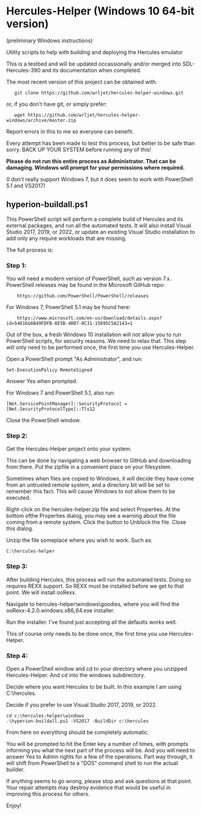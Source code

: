 # Hercules-Helper (Windows 10 64-bit version)

(preliminary Windows instructions)

Utility scripts to help with building and deploying the Hercules emulator

This is a testbed and will be updated occassionally and/or merged
into SDL-Hercules-390 and its documentation when completed.

The most recent version of this project can be obtained with:
```
   git clone https://github.com/wrljet/hercules-helper-windows.git
```
or, if you don't have git, or simply prefer:
```
   wget https://github.com/wrljet/hercules-helper-windows/archive/master.zip
```

Report errors in this to me so everyone can benefit.

Every attempt has been made to test this process, but better to be safe
than sorry.  BACK UP YOUR SYSTEM before running any of this!

**Please do not run this entire process as Administrator.  That can be damaging.
Windows will prompt for your permissions where required.**

(I don't really support Windows 7, but it does seem to work with PowerShell 5.1
and VS2017)

## hyperion-buildall.ps1

This PowerShell script will perform a complete build of Hercules and its external
packages, and run all the automated tests.  It will also install Visual Studio
2017, 2019, or 2022, or update an existing Visual Studio installation to add only
any require workloads that are missing.

The full process is:

### Step 1:

You will need a modern version of PowerShell, such as version 7.x.
PowerShell releases may be found in the Microsoft GitHub repo:

```
    https://github.com/PowerShell/PowerShell/releases
```

For Windows 7, PowerShell 5.1 may be found here:
```
    https://www.microsoft.com/en-us/download/details.aspx?id=54616&6B49FDFB-8E5B-4B07-BC31-15695C5A2143=1
```

Out of the box, a fresh Windows 10 installation will not allow you to run
PowerShell scripts, for security reasons.  We need to relax that.
This step will only need to be performed once, the first time you
use Hercules-Helper.

Open a PowerShell prompt "As Administrator", and run:

```
Set-ExecutionPolicy RemoteSigned
```
Answer Yes when prompted.

For Windows 7 and PowerShell 5.1, also run:
```
[Net.ServicePointManager]::SecurityProtocol = [Net.SecurityProtocolType]::Tls12
```

Close the PowerShell window.

### Step 2:

Get the Hercules-Helper project onto your system.

This can be done by navigating a web browser to GitHub and downloading
from there.  Put the zipfile in a convenient place on your filesystem.

Sometimes when files are copied to Windows, it will decide they have
come from an untrusted remote system, and a directory bit will be set
to remember this fact.  This will cause Windows to not allow them to
be executed.

Right-click on the hercules-helper.zip file and select Properties.
At the bottom ofthe Properties dialog, you may see a warning about
the file coming from a remote system.   Click the button to Unblock
the file.  Close this dialog.

Unzip the file someplace where you wish to work.
Such as:

```
C:\hercules-helper
```

### Step 3:

After building Hercules, this process will run the automated tests.
Doing so requires REXX support.  So REXX must be installed before
we get to that point.  We will install ooRexx.

Navigate to hercules-helper\windows\goodies, where you will find
the ooRexx-4.2.0.windows.x86_64.exe installer.

Run the installer.  I've found just accepting all the defaults
works well.

This of course only needs to be done once, the first time you use
Hercules-Helper.

### Step 4:

Open a PowerShell window and cd to your directory where you unzipped
Hercules-Helper.  And cd into the windows subdirectory.

Decide where you want Hercules to be built.  In this example I am using C:\hercules.

Decide if you prefer to use Visual Studio 2017, 2019, or 2022.

```
cd c:\hercules-helper\windows
.\hyperion-buildall.ps1 -VS2017 -BuildDir c:\hercules
```

From here on everything should be completely automatic.

You will be prompted to hit the Enter key a number of times,
with prompts informing you what the next part of the process
will be.  And you will need to answer Yes to Admin rights for
a few of the operations.  Part way through, it will shift from
PowerShell to a "DOS" command shell to run the actual builder.

If anything seems to go wrong, please stop and ask questions at that point.
Your repair attempts may destroy evidence that would be useful in improving
this process for others.

Enjoy!

